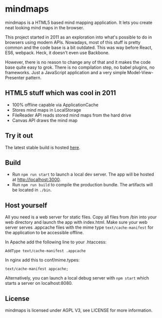 # mindmaps
mindmaps is a HTML5 based mind mapping application. It lets you create neat looking mind maps in the browser.

This project started in 2011 as an exploration into what's possible to do in browsers using modern APIs. Nowadays, most of this stuff is pretty common and the code base is a bit outdated. This was way before React, ES6, webpack. Heck, it doesn't even use Backbone.

However, there is no reason to change any of that and it makes the code base quite easy to grok. There is no compilation step, no babel plugins, no frameworks. Just a JavaScript application and a very simple Model-View-Presenter pattern.

## HTML5 stuff which was cool in 2011
- 100% offline capable via ApplicationCache
- Stores mind maps in LocalStorage
- FileReader API reads stored mind maps from the hard drive
- Canvas API draws the mind map

## Try it out
The latest stable build is hosted [here](http://drichard.org/mindmaps).

## Build
* Run `npm run start` to launch a local dev server. The app will be hosted at [http://localhost:3000](http://localhost:3000).
* Run `npm run build` to compile the production bundle. The artifacts will be located in `./bin`.


## Host yourself
All you need is a web server for static files. Copy all files from /bin into your web directory and 
launch the app with index.html.
Make sure your web server serves .appcache files with the mime type `text/cache-manifest` for the application to
be accessible offline.

In Apache add the following line to your .htaccess:

```
AddType text/cache-manifest .appcache
```

In nginx add this to conf/mime.types:

```
text/cache-manifest appcache; 
```

Alternatively, you can launch a local debug server with `npm start` which starts a server on localhost:8080.

## License
mindmaps is licensed under AGPL V3, see LICENSE for more information.
